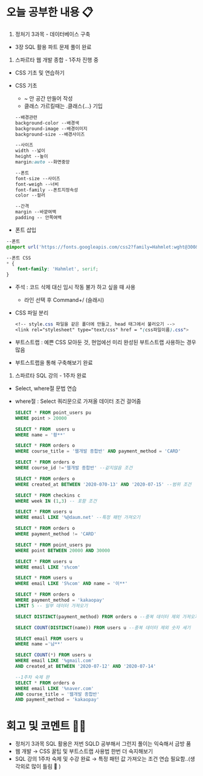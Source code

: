 # 오늘 공부한 내용 📋

1. 정처기 3과목 - 데이터베이스 구축 
- 3장 SQL 활용 파트 문제 풀이 완료

1. 스파르타 웹 개발 종합 - 1주차 진행 중
- CSS 기초 및 연습하기

- CSS 기초
    - <head>~</head> 안 <style></style> 공간 만들어 작성
    - 클래스 가르킬때는 .클래스{…} 기입
    
    ```css
    --배경관련
    background-color --배경색
    background-image --배경이미지
    background-size --배경사이즈
    
    --사이즈
    width --넓이
    height --높이
    margin:auto --화면중앙
    
    --폰트
    font-size --사이즈
    font-weigh --너비
    font-family --폰트지정속성
    color --컬러
    
    --간격
    margin --바깥여백
    padding -- 안쪽여백
    ```
    

- 폰트 삽입

```css
--폰트 
@import url('https://fonts.googleapis.com/css2?family=Hahmlet:wght@300&display=swap');

--폰트 CSS
* {
	font-family: 'Hahmlet', serif;
}
```

- 주석 : 코드 삭제 대신 임시 작동 불가 하고 싶을 때 사용
    - 라인 선택 후 Command+/ (슬래시)

- CSS 파일 분리
    
    ```css
    <!-- style.css 파일을 같은 폴더에 만들고, head 태그에서 불러오기 -->
    <link rel="stylesheet" type="text/css" href = "(css파일이름).css">
    ```
    

- 부트스트랩 : 예쁜 CSS 모아둔 것, 현업에선 미리 완성된 부트스트랩 사용하는 경우 많음
- 부트스트랩을 통해 구축해보기 완료

1. 스파르타 SQL 강의 - 1주차 완료
- Select, where절 문법 연습
- where절 : Select 쿼리문으로 가져올 데이터 조건 걸어줌
    
    ```sql
    SELECT * FROM point_users pu 
    WHERE point > 20000
    
    SELECT * FROM  users u
    WHERE name = '황**'
    
    SELECT * FROM orders o
    WHERE course_title = '웹개발 종합반' AND payment_method = 'CARD'
    
    SELECT * FROM orders o 
    WHERE course_id !='웹개발 종합반' --같지않음 조건
    
    SELECT * FROM orders o
    WHERE created_at BETWEEN '2020-070-13' AND '2020-07-15' --범위 조건
    
    SELECT * FROM checkins c 
    WHERE week IN (1,3) -- 포함 조건
    
    SELECT * FROM users u 
    WHERE email LIKE '%@daum.net' --특정 패턴 가져오기
    
    SELECT * FROM orders o
    WHERE payment_method != 'CARD'
    
    SELECT * FROM point_users pu 
    WHERE point BETWEEN 20000 AND 30000
    
    SELECT * FROM users u
    WHERE email LIKE 's%com'
    
    SELECT * FROM users u 
    WHERE email LIKE 'S%com' AND name = '이**'
    
    SELECT * FROM orders o 
    WHERE payment_method = 'kakaopay'
    LIMIT 5 -- 일부 데이터 가져오기
    
    SELECT DISTINCT(payment_method) FROM orders o --중복 데이터 제외 가져오기
    
    SELECT COUNT(DISTINCT(name)) FROM users u --중복 데이터 제외 숫자 세기
    
    SELECT email FROM users u 
    WHERE name ='남**'
    
    SELECT COUNT(*) FROM users u 
    WHERE email LIKE '%gmail.com'
    AND created_at BETWEEN '2020-07-12' AND '2020-07-14'
    
    --1주차 숙제 완
    SELECT * FROM orders o
    WHERE email LIKE '%naver.com'
    AND course_title = '웹개발 종합반'
    AND payment_method = 'kakaopay'
    ```
    

# 회고 및 코멘트 🙏🏻

- 정처기 3과목 SQL 활용은 저번 SQLD 공부해서 그런지 풀이는 익숙해서 금방 품
- 웹 개발 → CSS 꿀팁 및 부트스트랩 사용법 한번 더 숙지해보기
- SQL 강의 1주차 숙제 및 수강 완료 → 특정 패턴 값 가져오는 조건 연습 필요함..(생각외로 많이 틀림 🥲 )
